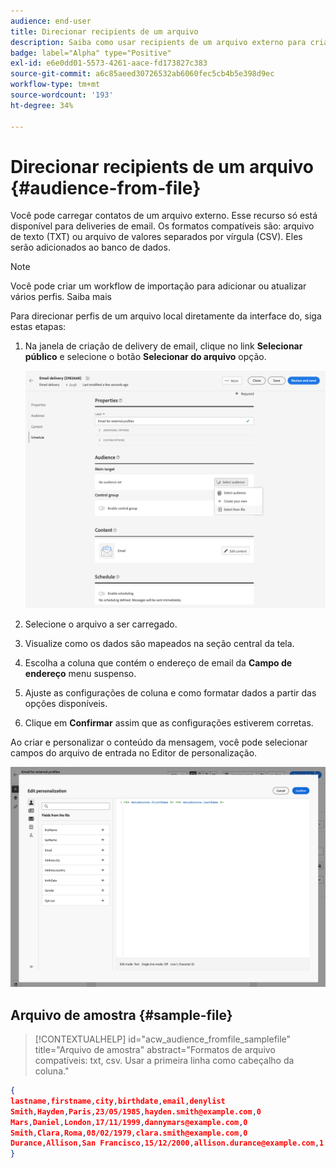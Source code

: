 ```yaml
---
audience: end-user
title: Direcionar recipients de um arquivo
description: Saiba como usar recipients de um arquivo externo para criar seu público-alvo de email
badge: label="Alpha" type="Positive"
exl-id: e6e0dd01-5573-4261-aace-fd173827c383
source-git-commit: a6c85aeed30726532ab6060fec5cb4b5e398d9ec
workflow-type: tm+mt
source-wordcount: '193'
ht-degree: 34%

---
```


# Direcionar recipients de um arquivo {#audience-from-file}

Você pode carregar contatos de um arquivo externo. Esse recurso só está disponível para deliveries de email. Os formatos compatíveis são: arquivo de texto (TXT) ou arquivo de valores separados por vírgula (CSV). Eles serão adicionados ao banco de dados.

>[!NOTE]
>
>Você pode criar um workflow de importação para adicionar ou atualizar vários perfis.  Saiba mais


Para direcionar perfis de um arquivo local diretamente da interface do, siga estas etapas:

1. Na janela de criação de delivery de email, clique no link **Selecionar público** e selecione o botão **Selecionar do arquivo** opção.

   ![](assets/select-from-file.png)

1. Selecione o arquivo a ser carregado.
1. Visualize como os dados são mapeados na seção central da tela.
1. Escolha a coluna que contém o endereço de email da **Campo de endereço** menu suspenso.
1. Ajuste as configurações de coluna e como formatar dados a partir das opções disponíveis.
1. Clique em **Confirmar** assim que as configurações estiverem corretas.

Ao criar e personalizar o conteúdo da mensagem, você pode selecionar campos do arquivo de entrada no Editor de personalização.

![](assets/select-external-perso.png)

## Arquivo de amostra {#sample-file}

>[!CONTEXTUALHELP]
>id="acw_audience_fromfile_samplefile"
>title="Arquivo de amostra"
>abstract="Formatos de arquivo compatíveis: txt, csv. Usar a primeira linha como cabeçalho da coluna."


```json
{
lastname,firstname,city,birthdate,email,denylist
Smith,Hayden,Paris,23/05/1985,hayden.smith@example.com,0
Mars,Daniel,London,17/11/1999,dannymars@example.com,0
Smith,Clara,Roma,08/02/1979,clara.smith@example.com,0
Durance,Allison,San Francisco,15/12/2000,allison.durance@example.com,1
}
```
